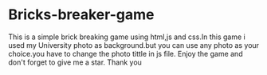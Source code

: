 # Bricks-breaker-game
This is a simple brick breaking game using html,js and css.In this game i used my University photo as background.but you can use any photo as your choice.you have to change the photo tittle in js file.
Enjoy the game and don't forget to give me a star.
Thank you

